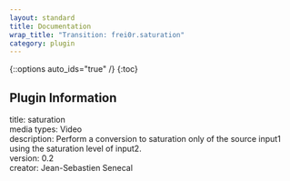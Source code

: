 ```yaml
---
layout: standard
title: Documentation
wrap_title: "Transition: frei0r.saturation"
category: plugin
---
```

{::options auto_ids="true" /}
{:toc}

## Plugin Information

title: saturation  
media types:
Video  
description: Perform a conversion to saturation only of the source input1 using the saturation level of input2.  
version: 0.2  
creator: Jean-Sebastien Senecal  
